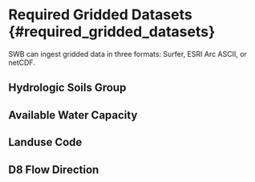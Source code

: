 # Required Gridded Datasets {#required_gridded_datasets}

SWB can ingest gridded data in three formats: Surfer, ESRI Arc ASCII, or netCDF. 


## Hydrologic Soils Group

## Available Water Capacity

## Landuse Code

## D8 Flow Direction 